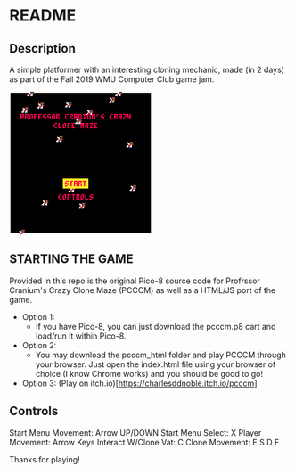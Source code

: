 # README
## Description
A simple platformer with an interesting cloning mechanic, made (in 2 days) as part of the Fall 2019 WMU Computer Club game jam.

![Professor Cranium's Crazy Clone Maze](./pcccm_1.gif)

## STARTING THE GAME
Provided in this repo is the original Pico-8 source code for Profrssor Cranium's Crazy Clone Maze (PCCCM)
as well as a HTML/JS port of the game. 
+ Option 1:
    - If you have Pico-8, you can just download the pcccm.p8 cart and load/run
      it within Pico-8. 
+ Option 2:
    - You may download the pcccm_html folder and play PCCCM through your browser. Just open the 
      index.html file using your browser of choice (I know Chrome works) and you should be good to go!
+ Option 3:
    (Play on itch.io)[https://charlesddnoble.itch.io/pcccm]
## Controls
Start Menu Movement: Arrow UP/DOWN
Start Menu Select: X
Player Movement: Arrow Keys
Interact W/Clone Vat: C
Clone Movement: E S D F

Thanks for playing!
